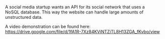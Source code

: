 A social media startup wants an API for its social network that uses a NoSQL database.
This way the website can handle large amounts of unstructured data.

A video demonstration can be found here: https://drive.google.com/file/d/1fA1R-7Xz84KViNTZiTL8H13ZGA_fKvbo/view